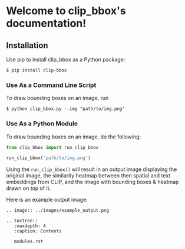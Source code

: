 # Welcome to clip_bbox's documentation!

## Installation

Use pip to install clip_bbox as a Python package:

    $ pip install clip-bbox

### Use As a Command Line Script

To draw bounding boxes on an image, run

    $ python clip_bbox.py --img "path/to/img.png" 

### Use As a Python Module

To draw bounding boxes on an image, do the following:

```python
from clip_bbox import run_clip_bbox

run_clip_bbox('path/to/img.png')
```

Using the `run_clip_bbox()` will result in an output image displaying the original image, the similarity heatmap between then spatial and text embeddings from CLIP, and the image with bounding boxes & heatmap drawn on top of it. 

Here is an example output image:
```eval_rst
.. image:: ../images/example_output.png
```

```eval_rst
.. toctree::
   :maxdepth: 4
   :caption: Contents

   modules.rst
```
